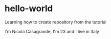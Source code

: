 # hello-world
Learning how to create repository from the tutorial

I'm Nicola Casagrande, I'm 23 and I live in Italy
